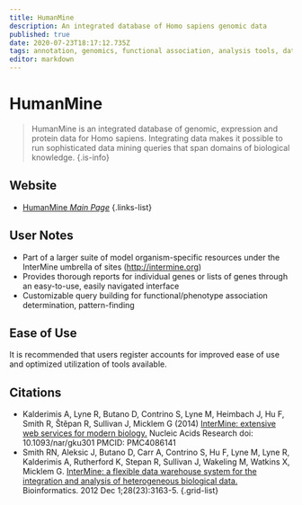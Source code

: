 ```yaml
---
title: HumanMine
description: An integrated database of Homo sapiens genomic data
published: true
date: 2020-07-23T18:17:12.735Z
tags: annotation, genomics, functional association, analysis tools, database, transcriptomics, gene, co-expression, protein, gene expression, gene annotation, organism-specific
editor: markdown
---
```


# HumanMine

> HumanMine is an integrated database of genomic, expression and protein data for Homo sapiens. Integrating data makes it possible to run sophisticated data mining queries that span domains of biological knowledge.
{.is-info}



## Website 

- [HumanMine *Main Page*](https://www.humanmine.org/humanmine/begin.do)
 {.links-list}

## User Notes
- Part of a larger suite of model organism-specific resources under the InterMine umbrella of sites (http://intermine.org)
- Provides thorough reports for individual genes or lists of genes through an easy-to-use, easily navigated interface
- Customizable query building for functional/phenotype association determination, pattern-finding

## Ease of Use
It is recommended that users register accounts for improved ease of use and optimized utilization of tools available. 



## Citations

- Kalderimis A, Lyne R, Butano D, Contrino S, Lyne M, Heimbach J, Hu F, Smith R, Štěpan R, Sullivan J, Micklem G (2014) [InterMine: extensive web services for modern biology.](https://pubmed.ncbi.nlm.nih.gov/24753429/) Nucleic Acids Research doi: 10.1093/nar/gku301 PMCID: PMC4086141
- Smith RN, Aleksic J, Butano D, Carr A, Contrino S, Hu F, Lyne M, Lyne R, Kalderimis A, Rutherford K, Stepan R, Sullivan J, Wakeling M, Watkins X, Micklem G. [InterMine: a flexible data warehouse system for the integration and analysis of heterogeneous biological data.](https://pubmed.ncbi.nlm.nih.gov/23023984/) Bioinformatics. 2012 Dec 1;28(23):3163-5.
{.grid-list}